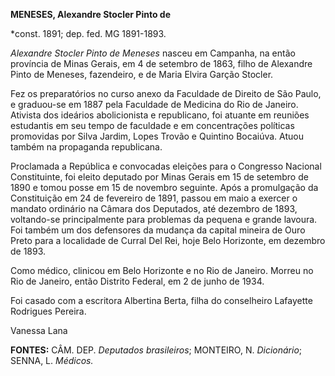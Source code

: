 **MENESES, Alexandre Stocler Pinto de**

\*const. 1891; dep. fed. MG 1891-1893.

*Alexandre Stocler Pinto de Meneses* nasceu em Campanha, na então
província de Minas Gerais, em 4 de setembro de 1863, filho de Alexandre
Pinto de Meneses, fazendeiro, e de Maria Elvira Garção Stocler.

Fez os preparatórios no curso anexo da Faculdade de Direito de São
Paulo, e graduou-se em 1887 pela Faculdade de Medicina do Rio de
Janeiro. Ativista dos ideários abolicionista e republicano, foi atuante
em reuniões estudantis em seu tempo de faculdade e em concentrações
políticas promovidas por Silva Jardim, Lopes Trovão e Quintino Bocaiúva.
Atuou também na propaganda republicana.

Proclamada a República e convocadas eleições para o Congresso Nacional
Constituinte, foi eleito deputado por Minas Gerais em 15 de setembro de
1890 e tomou posse em 15 de novembro seguinte. Após a promulgação da
Constituição em 24 de fevereiro de 1891, passou em maio a exercer o
mandato ordinário na Câmara dos Deputados, até dezembro de 1893,
voltando-se principalmente para problemas da pequena e grande lavoura.
Foi também um dos defensores da mudança da capital mineira de Ouro Preto
para a localidade de Curral Del Rei, hoje Belo Horizonte, em dezembro de
1893.

Como médico, clinicou em Belo Horizonte e no Rio de Janeiro. Morreu no
Rio de Janeiro, então Distrito Federal, em 2 de junho de 1934.

Foi casado com a escritora Albertina Berta, filha do conselheiro
Lafayette Rodrigues Pereira.

Vanessa Lana

**FONTES:** CÂM. DEP. *Deputados brasileiros*; MONTEIRO, N.
*Dicionário*; SENNA, L. *Médicos.*
